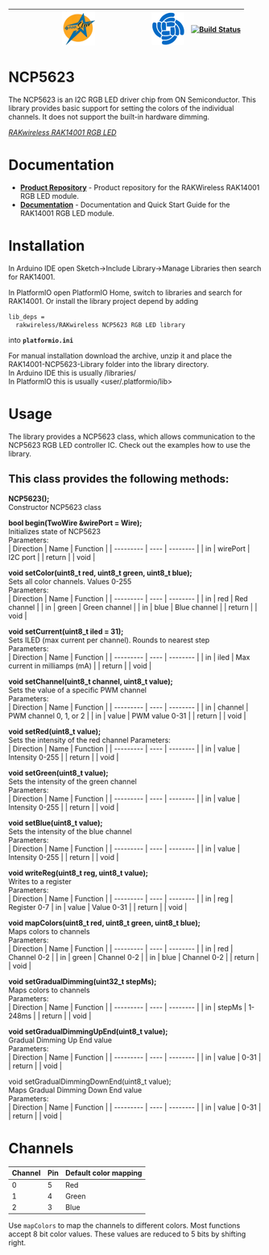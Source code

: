 | <center><img src="./assets/rakstar.jpg" alt="RAKstar" width=25%></center>  | ![RAKWireless](./assets/RAK-Whirls.png) | [![Build Status](https://github.com/RAKWireless/RAK14001-NCP5623-Library/workflows/RAK%20Library%20Build%20CI/badge.svg)](https://github.com/RAKWireless/RAK14001-NCP5623-Library/actions) |
| -- | -- | -- |

# NCP5623

The NCP5623 is an I2C RGB LED driver chip from ON Semiconductor. This library provides basic support for setting the colors of the individual channels. It does not support the built-in hardware dimming.

[*RAKwireless RAK14001 RGB LED*](https://docs.rakwireless.com/Product-Categories/WisBlock/#wisblock-io)

# Documentation

* **[Product Repository](https://github.com/RAKWireless/RAK14001-NCP5623-Library)** - Product repository for the RAKWireless RAK14001 RGB LED module.
* **[Documentation](https://docs.rakwireless.com/Product-Categories/WisBlock/#wisblock-io)** - Documentation and Quick Start Guide for the RAK14001 RGB LED module.

# Installation

In Arduino IDE open Sketch->Include Library->Manage Libraries then search for RAK14001.    

In PlatformIO open PlatformIO Home, switch to libraries and search for RAK14001. 
Or install the library project depend by adding 
```log
lib_deps =
  rakwireless/RAKwireless NCP5623 RGB LED library
```
into **`platformio.ini`**

For manual installation download the archive, unzip it and place the RAK14001-NCP5623-Library folder into the library directory.    
In Arduino IDE this is usually <arduinosketchfolder>/libraries/     
In PlatformIO this is usually <user/.platformio/lib>     

# Usage

The library provides a NCP5623 class, which allows communication to the NCP5623 RGB LED controller IC. Check out the examples how to use the library.

## This class provides the following methods:

**NCP5623();**    
Constructor NCP5623 class

**bool begin(TwoWire &wirePort = Wire);**     
Initializes state of NCP5623    
Parameters:    
| Direction | Name | Function | 
| --------- | ---- | -------- |
| in        | wirePort | I2C port |
| return    |  | void |

**void setColor(uint8_t red, uint8_t green, uint8_t blue);**    
Sets all color channels. Values 0-255    
Parameters:    
| Direction | Name | Function | 
| --------- | ---- | -------- |
| in        | red | Red channel | 
| in        | green | Green channel | 
| in        | blue | Blue channel | 
| return    |  | void |

**void setCurrent(uint8_t iled = 31);**    
Sets ILED (max current per channel). Rounds to nearest step    
Parameters:    
| Direction | Name | Function | 
| --------- | ---- | -------- |
| in        | iled | Max current in milliamps (mA) | 
| return    |  | void |

**void setChannel(uint8_t channel, uint8_t value);**    
Sets the value of a specific PWM channel    
Parameters:    
| Direction | Name | Function | 
| --------- | ---- | -------- |
| in        | channel | PWM channel 0, 1, or 2 | 
| in        | value | PWM value 0-31 | 
| return    |  | void |

**void setRed(uint8_t value);**    
Sets the intensity of the red channel
Parameters:    
| Direction | Name | Function | 
| --------- | ---- | -------- |
| in        | value | Intensity 0-255 | 
| return    |  | void |

**void setGreen(uint8_t value);**    
Sets the intensity of the green channel    
Parameters:    
| Direction | Name | Function | 
| --------- | ---- | -------- |
| in        | value | Intensity 0-255 | 
| return    |  | void |

**void setBlue(uint8_t value);**    
Sets the intensity of the blue channel    
Parameters:    
| Direction | Name | Function | 
| --------- | ---- | -------- |
| in        | value | Intensity 0-255 | 
| return    |  | void |

**void writeReg(uint8_t reg, uint8_t value);**    
Writes to a register    
Parameters:    
| Direction | Name | Function | 
| --------- | ---- | -------- |
| in        | reg | Register 0-7
| in        | value | Value 0-31 | 
| return    |  | void |

**void mapColors(uint8_t red, uint8_t green, uint8_t blue);**    
Maps colors to channels    
Parameters:    
| Direction | Name | Function | 
| --------- | ---- | -------- |
| in        | red | Channel 0-2 | 
| in        | green | Channel 0-2 | 
| in        | blue | Channel 0-2 | 
| return    |  | void |

**void setGradualDimming(uint32_t stepMs);**	 
Maps colors to channels    
Parameters:    
| Direction | Name | Function | 
| --------- | ---- | -------- |
| in        | stepMs | 1-248ms | 
| return    |  | void |
		
**void setGradualDimmingUpEnd(uint8_t value);**    
Gradual Dimming Up End value    
Parameters:    
| Direction | Name | Function | 
| --------- | ---- | -------- |
| in        | value | 0-31 | 
| return    |  | void |

void setGradualDimmingDownEnd(uint8_t value);    		
Maps Gradual Dimming Down End value    
Parameters:    
| Direction | Name | Function | 
| --------- | ---- | -------- |
| in        | value | 0-31 | 
| return    |  | void |

 # Channels

 | Channel | Pin | Default color mapping |
 | --- | --- | --- |
 | 0 | 5 | Red |
 | 1 | 4 | Green |
 | 2 | 3 | Blue |

 Use `mapColors` to map the channels to different colors. 
 Most functions accept 8 bit color values. These values are reduced to 5 bits by shifting right.
